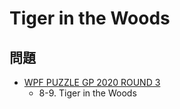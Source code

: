 # Tiger in the Woods

## 問題
- [WPF PUZZLE GP 2020 ROUND 3](../questions/wpfpgp2020_3.md)
	- 8-9. Tiger in the Woods
